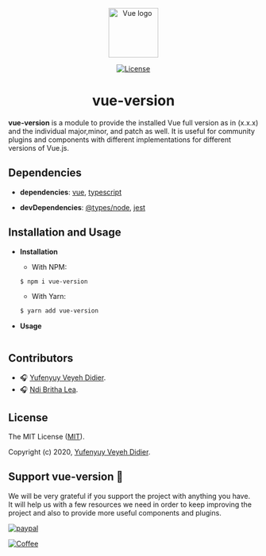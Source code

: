 <p align="center">
  <a href="#">
    <img width="100" src="https://vuejs.org/images/logo.png" alt="Vue logo">
  </a>
</p>

<p align="center">
  <a href="https://www.npmjs.com/package/vue-version">
    <img src="https://img.shields.io/npm/l/vuepress.svg" alt="License">
  </a>
</p>

<h1 align="center">vue-version</h1>

**vue-version** is a module to provide the installed Vue full version as in (x.x.x) and the individual major,minor, and patch as well. It is useful for community plugins and components with different implementations for different versions of Vue.js.

## Dependencies

- **dependencies**: [vue](#), [typescript](#)

- **devDependencies**: [@types/node](#), [jest](#)

## Installation and Usage

- **Installation**

    - With NPM:
    ```bash
    $ npm i vue-version
    ```

    - With Yarn:
    ```bash
    $ yarn add vue-version
    ```

- **Usage**

    ```ts

    ```

## Contributors

- :headphones: [Yufenyuy Veyeh Didier](https://github.com/yveyeh).
- :headphones: [Ndi Britha Lea](https://github.com/NdiBrithaLea).

## License

The MIT License ([MIT](https://github.com/yveyeh/vue-version/blob/master/LICENSE)).

Copyright (c) 2020, [Yufenyuy Veyeh Didier](https://github.com/yveyeh).

## Support vue-version :gift:

We will be very grateful if you support the project with anything you have.<br> It will help us with a few resources we need in order to keep improving the project and also to provide more useful components and plugins.

[![paypal](https://www.freepngimg.com/thumb/paypal_donate_button/paypal-donate-button.png)](https://www.paypal.com/cgi-bin/webscr?cmd=_s-xclick&hosted_button_id=X42PBTBVWZSUJ)

[![Coffee](https://www.buymeacoffee.com/assets/img/custom_images/orange_img.png)](https://www.buymeacoffee.com/05tyxSJ)

<!-- <a href="https://www.paypal.com/cgi-bin/webscr?cmd=_s-xclick&hosted_button_id=X42PBTBVWZSUJ">
  <img src="https://raw.githubusercontent.com/yveyeh/vue-version/master/assets/paypal-donate-button.png" alt="Donate With PayPal" style="height: 41px !important;width: 174px !important;box-shadow: 0px 3px 2px 0px rgba(190, 190, 190, 0.5) !important;-webkit-box-shadow: 0px 3px 2px 0px rgba(190, 190, 190, 0.5) !important;" /></a> -->

<!-- <a href="https://www.buymeacoffee.com/05tyxSJ" target="_blank"><img src="https://www.buymeacoffee.com/assets/img/custom_images/orange_img.png" alt="Buy Me A Coffee" style="height: 41px !important;width: 174px !important;box-shadow: 0px 3px 2px 0px rgba(190, 190, 190, 0.5) !important;-webkit-box-shadow: 0px 3px 2px 0px rgba(190, 190, 190, 0.5) !important;" ></a> -->
